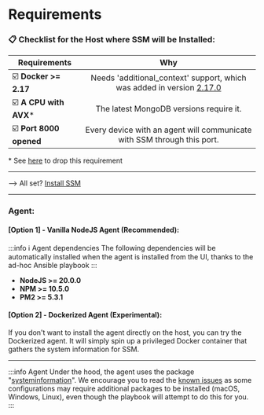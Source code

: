 # Requirements

### 📋 Checklist for the Host where SSM will be Installed:
| Requirements                       | Why                                                                                                                |
|------------------------------------|:------------------------------------------------------------------------------------------------------------------:|
| ☑️ **Docker >= 2.17**               | Needs 'additional_context' support, which was added in version [2.17.0](https://docs.docker.com/compose/release-notes/#2170) |
| ☑️ **A CPU with AVX**\*             | The latest MongoDB versions require it.                                                                            |
| ☑️ **Port 8000 opened**      | Every device with an agent will communicate with SSM through this port.                                             |

\* See [here](/docs/troubleshoot/troubleshoot#mongodb-avx-support) to drop this requirement

---

--> All set? [Install SSM](/docs/quickstart)

---

### Agent:
#### [Option 1] - Vanilla NodeJS Agent (Recommended):
:::info ℹ️ Agent dependencies
The following dependencies will be automatically installed when the agent is installed from the UI, thanks to the ad-hoc Ansible playbook
:::

- **NodeJS >= 20.0.0**
- **NPM >= 10.5.0**
- **PM2 >= 5.3.1**

#### [Option 2] - Dockerized Agent (Experimental):
If you don't want to install the agent directly on the host, you can try the Dockerized agent. It will simply spin up a privileged Docker container that gathers the system information for SSM.

---
:::info Agent 
Under the hood, the agent uses the package "[systeminformation](https://github.com/sebhildebrandt/systeminformation)". We encourage you to read the [known issues](https://systeminformation.io/issues.html) as some configurations may require additional packages to be installed (macOS, Windows, Linux), even though the playbook will attempt to do this for you.
:::